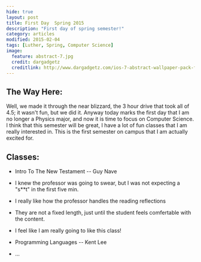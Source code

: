 ```yaml
---
hide: true
layout: post
title: First Day  Spring 2015
description: "First day of spring semester!"
category: articles
modified: 2015-02-04
tags: [Luther, Spring, Computer Science]
image:
  feature: abstract-7.jpg
  credit: dargadgetz
  creditlink: http://www.dargadgetz.com/ios-7-abstract-wallpaper-pack-for-iphone-5-and-ipod-touch-retina/
---
```

## The Way Here:

Well, we made it through the near blizzard, the 3 hour drive that took all of 4.5; it wasn't fun, but we did it. Anyway today marks the first day that I am no longer a Physics major, and now it is time to focus on Computer Science. I think that this semester will be great, I have a lot of fun classes that I am really interested in. This is the first semester on campus that I am actually excited for.

## Classes:

* Intro To The New Testament -- Guy Nave
 * I knew the professor was going to swear, but I was not expecting a "s**t" in the first five min.
 * I really like how the professor handles the reading reflections
  * They are not a fixed length, just until the student feels comfertable with the content.
 * I feel like I am really going to like this class!

* Programming Languages -- Kent Lee
 * ...